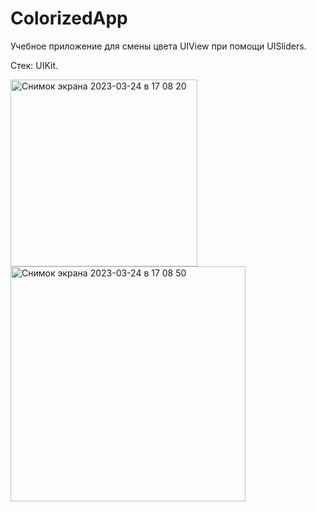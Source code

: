 # ColorizedApp
Учебное приложение для смены цвета UIView при помощи UISliders.

Стек: UIKit.

<img width="299" alt="Снимок экрана 2023-03-24 в 17 08 20" src="https://user-images.githubusercontent.com/98495669/227543666-ad5204d6-6bd1-4203-90db-5a6bb388453b.png">
<img width="376" alt="Снимок экрана 2023-03-24 в 17 08 50" src="https://user-images.githubusercontent.com/98495669/227543812-9b56e411-32bf-4da7-8daa-f06f6514f1b7.png">
